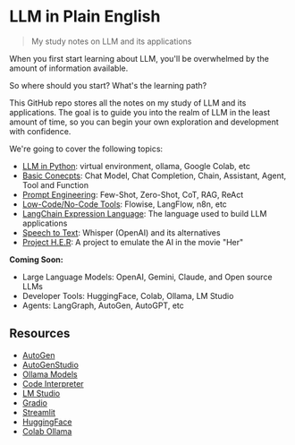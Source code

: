 # LLM in Plain English

> My study notes on LLM and its applications

When you first start learning about LLM, you'll be overwhelmed by the amount of information available.

So where should you start?
What's the learning path?

This GitHub repo stores all the notes on my study of LLM and its applications. The goal is to guide you into the realm of LLM in the least amount of time, so you can begin your own exploration and development with confidence.

We're going to cover the following topics:

- [LLM in Python](./notes/llm_in_python.md): virtual environment, ollama, Google Colab, etc
- [Basic Conecpts](./notes/basic_concepts.md): Chat Model, Chat Completion, Chain, Assistant, Agent, Tool and Function
- [Prompt Engineering](./notes/prompt_engineering.md): Few-Shot, Zero-Shot, CoT, RAG, ReAct
- [Low-Code/No-Code Tools](./notes/low_code_tools.md): Flowise, LangFlow, n8n, etc
- [LangChain Expression Language](./notes/langchain_expression_language.md): The language used to build LLM applications
- [Speech to Text](./notes/speech_to_text.md): Whisper (OpenAI) and its alternatives
- [Project H.E.R](./notes/project_her.md): A project to emulate the AI in the movie "Her"

**Coming Soon:**

- Large Language Models: OpenAI, Gemini, Claude, and Open source LLMs
- Developer Tools: HuggingFace, Colab, Ollama, LM Studio
- Agents: LangGraph, AutoGen, AutoGPT, etc

## Resources

- [AutoGen](https://microsoft.github.io/autogen/docs/Getting-Started)
- [AutoGenStudio](https://microsoft.github.io/autogen/blog/2023/12/01/AutoGenStudio/)
- [Ollama Models](https://ollama.ai/library)
- [Code Interpreter](https://github.com/KillianLucas/open-interpreter)
- [LM Studio](https://lmstudio.ai/)
- [Gradio](https://www.gradio.app/)
- [Streamlit](https://streamlit.io/)
- [HuggingFace](https://huggingface.co/transformers/)
- [Colab Ollama](https://colab.research.google.com/drive/1f2qELQboeqr1zPaOABe0WX0_YLbN_KJm#scrollTo=5YzWGOv-0k7s)
